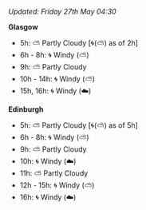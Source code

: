 *Updated: Friday 27th May 04:30*

**Glasgow**

* 5h: :partly_sunny: Partly Cloudy [:cyclone:(:partly_sunny:) as of 2h]
* 6h - 8h: :cyclone: Windy (:partly_sunny:)
* 9h: :partly_sunny: Partly Cloudy
* 10h - 14h: :cyclone: Windy (:partly_sunny:)
* 15h, 16h: :cyclone: Windy (:cloud:)

**Edinburgh**

* 5h: :partly_sunny: Partly Cloudy [:cyclone:(:partly_sunny:) as of 5h]
* 6h - 8h: :cyclone: Windy (:partly_sunny:)
* 9h: :partly_sunny: Partly Cloudy
* 10h: :cyclone: Windy (:cloud:)
* 11h: :partly_sunny: Partly Cloudy
* 12h - 15h: :cyclone: Windy (:partly_sunny:)
* 16h: :cyclone: Windy (:cloud:)
